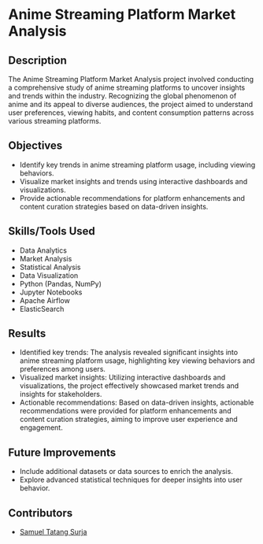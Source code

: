 # Anime Streaming Platform Market Analysis

## Description
The Anime Streaming Platform Market Analysis project involved conducting a comprehensive study of anime streaming platforms to uncover insights and trends within the industry. Recognizing the global phenomenon of anime and its appeal to diverse audiences, the project aimed to understand user preferences, viewing habits, and content consumption patterns across various streaming platforms.

## Objectives
- Identify key trends in anime streaming platform usage, including viewing behaviors.
- Visualize market insights and trends using interactive dashboards and visualizations.
- Provide actionable recommendations for platform enhancements and content curation strategies based on data-driven insights.

## Skills/Tools Used
- Data Analytics
- Market Analysis
- Statistical Analysis
- Data Visualization
- Python (Pandas, NumPy)
- Jupyter Notebooks
- Apache Airflow
- ElasticSearch

## Results
- Identified key trends: The analysis revealed significant insights into anime streaming platform usage, highlighting key viewing behaviors and preferences among users.
- Visualized market insights: Utilizing interactive dashboards and visualizations, the project effectively showcased market trends and insights for stakeholders.
- Actionable recommendations: Based on data-driven insights, actionable recommendations were provided for platform enhancements and content curation strategies, aiming to improve user experience and engagement.

## Future Improvements
- Include additional datasets or data sources to enrich the analysis.
- Explore advanced statistical techniques for deeper insights into user behavior.

## Contributors
- [Samuel Tatang Surja](https://www.linkedin.com/in/samuel-tatang-surja-000529294/)
